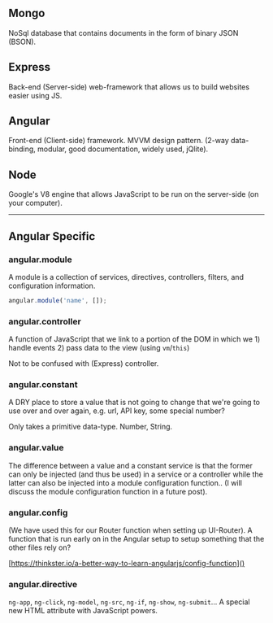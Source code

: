 ## Mongo
NoSql database that contains documents in the form of binary JSON (BSON).

## Express
Back-end (Server-side) web-framework that allows us to build websites easier using JS.

## Angular
Front-end (Client-side) framework. MVVM design pattern. (2-way data-binding, modular, good documentation, widely used, jQlite).

## Node
Google's V8 engine that allows JavaScript to be run on the server-side (on your computer).

---

## Angular Specific

### angular.module
A module is a collection of services, directives, controllers, filters, and configuration information.

```js
angular.module('name', []);
```

### angular.controller
A function of JavaScript that we link to a portion of the DOM in which we 1) handle events 2) pass data to the view (using `vm`/`this`)

Not to be confused with (Express) controller.

### angular.constant
A DRY place to store a value that is not going to change that we're going to use over and over again, e.g. url, API key, some special number?

Only takes a primitive data-type. Number, String.

### angular.value
The difference between a value and a constant service is that the former can only be injected (and thus be used) in a service or a controller while the latter can also be injected into a module configuration function.. (I will discuss the module configuration function in a future post).

### angular.config
(We have used this for our Router function when setting up UI-Router).
A function that is run early on in the Angular setup to setup something that the other files rely on?

[https://thinkster.io/a-better-way-to-learn-angularjs/config-function]()

### angular.directive
`ng-app`, `ng-click`, `ng-model`, `ng-src`, `ng-if`, `ng-show`, `ng-submit`...
A special new HTML attribute with JavaScript powers.
